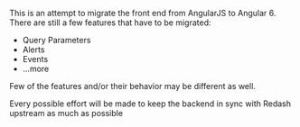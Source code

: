 <p>This is an attempt to migrate the front end from AngularJS to Angular 6. There are still a few features that have to be migrated:</p>
<ul>
  <li> Query Parameters </li>
  <li> Alerts </li>
  <li> Events </li>
  <li> ...more </li>
</ul>

<p> Few of the features and/or their behavior may be different as well. </p>
<p> Every possible effort will be made to keep the backend in sync with Redash upstream as much as possible </p> 



